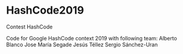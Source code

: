 # HashCode2019
Contest HashCode

Code for Google HashCode context 2019 with following team:
Alberto Blanco
Jose María Segade
Jesús Téllez
Sergio Sánchez-Uran
